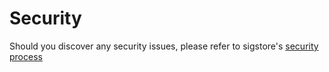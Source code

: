 # Security

Should you discover any security issues, please refer to sigstore's [security
process](https://github.com/sigstore/.github/blob/main/SECURITY.md)
